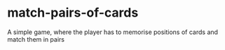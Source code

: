 # match-pairs-of-cards
A simple game, where the player has to memorise positions of cards and match them in pairs
